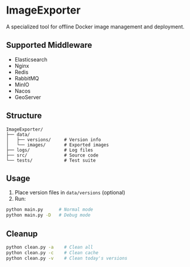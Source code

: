 # ImageExporter

A specialized tool for offline Docker image management and deployment.

## Supported Middleware

- Elasticsearch 
- Nginx
- Redis
- RabbitMQ
- MinIO
- Nacos
- GeoServer


## Structure
```
ImageExporter/
├── data/
│   ├── versions/     # Version info
│   └── images/       # Exported images
├── logs/             # Log files
├── src/              # Source code
└── tests/            # Test suite
```

## Usage

1. Place version files in `data/versions` (optional)
2. Run:
```bash
python main.py      # Normal mode
python main.py -D   # Debug mode
```

## Cleanup

```bash
python clean.py -a    # Clean all
python clean.py -c    # Clean cache
python clean.py -v    # Clean today's versions
```
